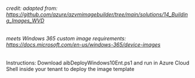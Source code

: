 ###### credit: adapted from: https://github.com/azure/azvmimagebuilder/tree/main/solutions/14_Building_Images_WVD
###### meets Windows 365 custom image requirements: https://docs.microsoft.com/en-us/windows-365/device-images


Instructions:
Download aibDeployWindows10Ent.ps1 and run in Azure Cloud Shell inside your tenant to deploy the image template
